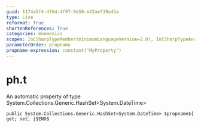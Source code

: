 ```yaml
---
guid: 1174a5f4-4f64-4f97-9e58-e42aef39a45a
type: Live
reformat: True
shortenReferences: True
categories: mnemonics
scopes: InCSharpTypeMember(minimumLanguageVersion=2.0), InCSharpTypeAndNamespace(minimumLanguageVersion=2.0)
parameterOrder: propname
propname-expression: constant("MyProperty")
---
```


# ph.t

An automatic property of type System.Collections.Generic.HashSet<System.DateTime>

```
public System.Collections.Generic.HashSet<System.DateTime> $propname${ get; set; }$END$
```
